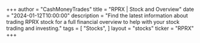 +++
author = "CashMoneyTrades"
title = "RPRX | Stock and Overview"
date = "2024-01-12T10:00:00"
description = "Find the latest information about trading RPRX stock for a full financial overview to help with your stock trading and investing."
tags = [
"Stocks",
]
layout = "stocks"
ticker = "RPRX"
+++
        


    
        